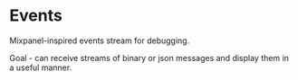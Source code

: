 Events
===

Mixpanel-inspired events stream for debugging.

Goal - can receive streams of binary or json messages and display them in a useful manner.
